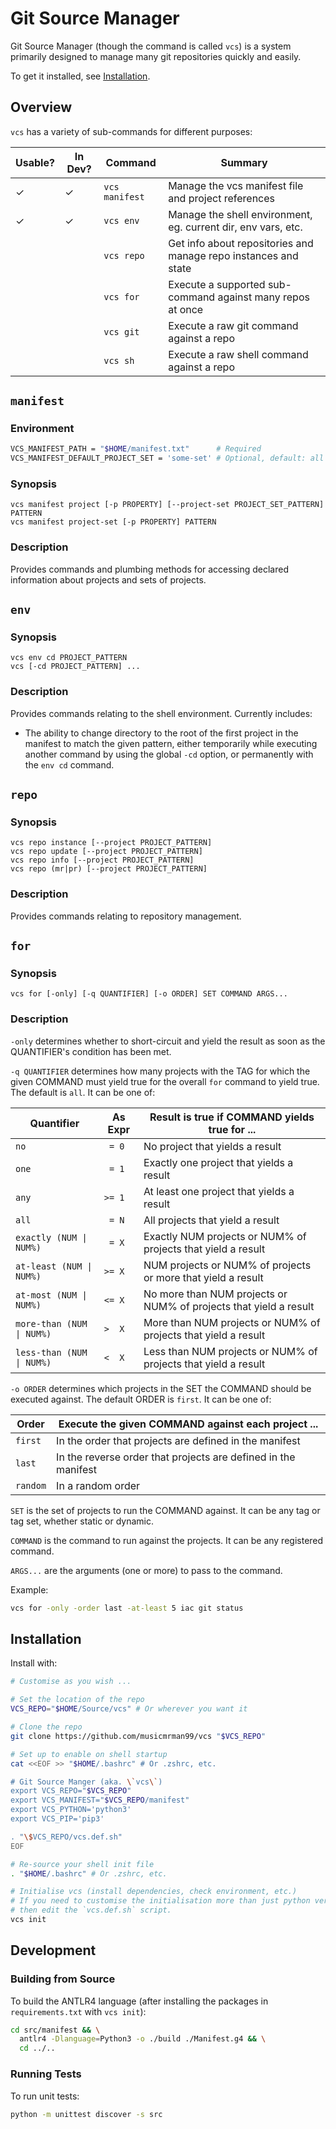 # Git Source Manager

Git Source Manager (though the command is called `vcs`) is a system primarily designed to manage many git repositories quickly and easily.

To get it installed, see [Installation](#installation).

## Overview

`vcs` has a variety of sub-commands for different purposes:

| Usable? | In Dev? | Command        | Summary                                                         |
|---------|---------|----------------|-----------------------------------------------------------------|
| &check; | &check; | `vcs manifest` | Manage the vcs manifest file and project references             |
| &check; | &check; | `vcs env`      | Manage the shell environment, eg. current dir, env vars, etc.   |
|         |         | `vcs repo`     | Get info about repositories and manage repo instances and state |
|         |         | `vcs for`      | Execute a supported sub-command against many repos at once      |
|         |         | `vcs git`      | Execute a raw git command against a repo                        |
|         |         | `vcs sh`       | Execute a raw shell command against a repo                      |

## `manifest`

### Environment

```sh
VCS_MANIFEST_PATH = "$HOME/manifest.txt"      # Required
VCS_MANIFEST_DEFAULT_PROJECT_SET = 'some-set' # Optional, default: all projects
```

### Synopsis

```
vcs manifest project [-p PROPERTY] [--project-set PROJECT_SET_PATTERN] PATTERN
vcs manifest project-set [-p PROPERTY] PATTERN
```

### Description

Provides commands and plumbing methods for accessing declared information about
projects and sets of projects.

## `env`

### Synopsis

```
vcs env cd PROJECT_PATTERN
vcs [-cd PROJECT_PATTERN] ...
```

### Description

Provides commands relating to the shell environment. Currently includes:

- The ability to change directory to the root of the first project in the
  manifest to match the given pattern, either temporarily while executing
  another command by using the global `-cd` option, or permanently with the
  `env cd` command.

## `repo`

### Synopsis

```
vcs repo instance [--project PROJECT_PATTERN]
vcs repo update [--project PROJECT_PATTERN]
vcs repo info [--project PROJECT_PATTERN]
vcs repo (mr|pr) [--project PROJECT_PATTERN]
```

### Description

Provides commands relating to repository management.

## `for`

### Synopsis

```
vcs for [-only] [-q QUANTIFIER] [-o ORDER] SET COMMAND ARGS...
```

### Description

`-only` determines whether to short-circuit and yield the result as soon as the
QUANTIFIER's condition has been met.

`-q QUANTIFIER` determines how many projects with the TAG for which the given
COMMAND must yield true for the overall `for` command to yield true. The default
is `all`. It can be one of:

| Quantifier                | As Expr | Result is true if COMMAND yields true for ...                     |
|---------------------------|---------|-------------------------------------------------------------------|
| `no`                      | ` = 0`  | No project that yields a result                                   |
| `one`                     | ` = 1`  | Exactly one project that yields a result                          |
| `any`                     | `>= 1`  | At least one project that yields a result                         |
| `all`                     | ` = N`  | All projects that yield a result                                  |
| `exactly (NUM \| NUM%)`   | ` = X`  | Exactly NUM projects or NUM% of projects that yield a result      |
| `at-least (NUM \| NUM%)`  | `>= X`  | NUM projects or NUM% of projects or more that yield a result      |
| `at-most (NUM \| NUM%)`   | `<= X`  | No more than NUM projects or NUM% of projects that yield a result |
| `more-than (NUM \| NUM%)` | `>  X`  | More than NUM projects or NUM% of projects that yield a result    |
| `less-than (NUM \| NUM%)` | `<  X`  | Less than NUM projects or NUM% of projects that yield a result    |

`-o ORDER` determines which projects in the SET the COMMAND should be executed
against. The default ORDER is `first`. It can be one of:

| Order    | Execute the given COMMAND against each project ...             |
|----------|----------------------------------------------------------------|
| `first`  | In the order that projects are defined in the manifest         |
| `last`   | In the reverse order that projects are defined in the manifest |
| `random` | In a random order                                              |

`SET` is the set of projects to run the COMMAND against. It can be any tag or
tag set, whether static or dynamic.

`COMMAND` is the command to run against the projects. It can be any registered
command.

`ARGS...` are the arguments (one or more) to pass to the command.

Example:
```sh
vcs for -only -order last -at-least 5 iac git status
```

## Installation

Install with:
```sh
# Customise as you wish ...

# Set the location of the repo
VCS_REPO="$HOME/Source/vcs" # Or wherever you want it

# Clone the repo
git clone https://github.com/musicmrman99/vcs "$VCS_REPO"

# Set up to enable on shell startup
cat <<EOF >> "$HOME/.bashrc" # Or .zshrc, etc.

# Git Source Manger (aka. \`vcs\`)
export VCS_REPO="$VCS_REPO"
export VCS_MANIFEST="$VCS_REPO/manifest"
export VCS_PYTHON='python3'
export VCS_PIP='pip3'

. "\$VCS_REPO/vcs.def.sh"
EOF

# Re-source your shell init file
. "$HOME/.bashrc" # Or .zshrc, etc.

# Initialise vcs (install dependencies, check environment, etc.)
# If you need to customise the initialisation more than just python version,
# then edit the `vcs.def.sh` script.
vcs init
```

## Development

### Building from Source

To build the ANTLR4 language (after installing the packages in `requirements.txt` with `vcs init`):

```sh
cd src/manifest && \
  antlr4 -Dlanguage=Python3 -o ./build ./Manifest.g4 && \
  cd ../..
```

### Running Tests

To run unit tests:

```sh
python -m unittest discover -s src
```
